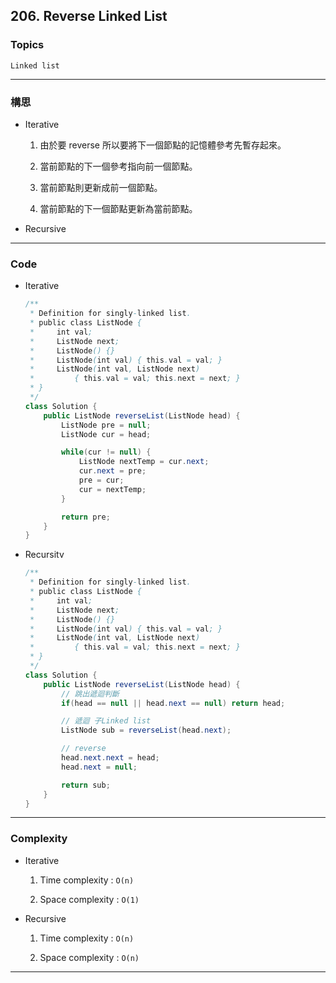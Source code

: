 ## 206. Reverse Linked List

### Topics

`Linked list`

---

### 構思

- Iterative
  
  1. 由於要 reverse 所以要將下一個節點的記憶體參考先暫存起來。
  
  2. 當前節點的下一個參考指向前一個節點。
  
  3. 當前節點則更新成前一個節點。
  
  4. 當前節點的下一個節點更新為當前節點。

- Recursive

---

### Code

- Iterative
  
  ```java
  /**
   * Definition for singly-linked list.
   * public class ListNode {
   *     int val;
   *     ListNode next;
   *     ListNode() {}
   *     ListNode(int val) { this.val = val; }
   *     ListNode(int val, ListNode next) 
   *         { this.val = val; this.next = next; }
   * }
   */
  class Solution {
      public ListNode reverseList(ListNode head) {
          ListNode pre = null;
          ListNode cur = head;
  
          while(cur != null) {
              ListNode nextTemp = cur.next;
              cur.next = pre;
              pre = cur;
              cur = nextTemp;
          }
  
          return pre;
      }
  }
  ```

- Recursitv
  
  ```java
  /**
   * Definition for singly-linked list.
   * public class ListNode {
   *     int val;
   *     ListNode next;
   *     ListNode() {}
   *     ListNode(int val) { this.val = val; }
   *     ListNode(int val, ListNode next) 
   *         { this.val = val; this.next = next; }
   * }
   */
  class Solution {
      public ListNode reverseList(ListNode head) {
          // 跳出遞迴判斷
          if(head == null || head.next == null) return head;
  
          // 遞迴 子Linked list
          ListNode sub = reverseList(head.next);
  
          // reverse
          head.next.next = head;
          head.next = null;
  
          return sub;
      }
  }
  ```

---

### Complexity

- Iterative
  
  1. Time complexity : `O(n)`
  
  2. Space complexity : `O(1)`

- Recursive
  
  1. Time complexity : `O(n)`
  
  2. Space complexity : `O(n)`

---
